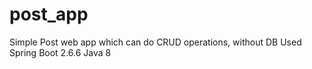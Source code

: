 # post_app
Simple Post web app which can do CRUD operations, without DB
Used Spring Boot 2.6.6
Java 8
